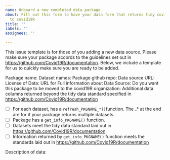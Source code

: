 ```yaml
---
name: Onboard a new completed data package
about: Fill out this form to have your data form that returns tidy covid-19 data added
  to covid19R
title: ''
labels: ''
assignees: ''

---
```


This issue template is for those of you adding a new data source. Please make sure your package accords to the guidelines set out in https://github.com/Covid19R/documentation. Below, we include a template for us to quickly make sure you are ready to be added. 

Package name:
Dataset names:
Package github repo:
Data source URL:
License of Data:
URL for Full information about Data Source:
Do you want this package to be moved to the covid19R organization:
Additional data columns returned beyond the tidy data standard specified in https://github.com/Covid19R/documentation

- [ ] For each dataset, has a `refresh_PKGNAME_*()`function. The _* at the end are for if your package returns multiple datasets.
- [ ] Package has a `get_info_PKGNAME()` function.
- [ ] Datasets meet the tidy data standard laid out in https://github.com/Covid19R/documentation
- [ ] Information returned by `get_info_PKGNAME()` function meets the standards laid out in https://github.com/Covid19R/documentation

Description of data:
